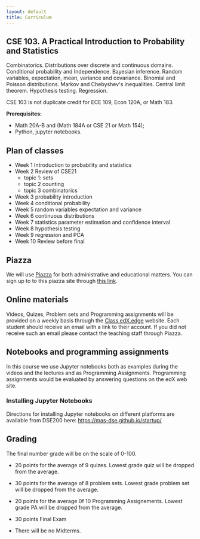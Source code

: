 ```yaml
---
layout: default
title: Curriculum
---
```


## CSE 103. A Practical Introduction to Probability and Statistics ##

Combinatorics. Distributions over discrete and continuous
domains. Conditional probability and Independence. Bayesian
inference. Random variables, expectation, mean, variance and
covariance. Binomial and Poisson distributions. Markov and Chebyshev's
inequalities. Central limit theorem. Hypothesis testing. Regression.

CSE 103 is not duplicate credit for ECE 109, Econ 120A, or Math 183.

**Prerequisites:** 
* Math 20A-B and (Math 184A or CSE 21 or Math 154);
* Python, jupyter notebooks.

## Plan of classes ##

* Week 1 Introduction to probability and statistics
* Week 2 Review of CSE21
   * topic 1: sets
   * topic 2 counting
   * topic 3 combinatorics
* Week 3 probability introduction
* Week 4 conditional probability
* Week 5 random variables expectation and variance
* Week 6 continuous distributions
* Week 7 statistics parameter estimation and confidence interval
* Week 8 hypothesis testing
* Week 9 regression and PCA
* Week 10 Review before final

## Piazza
We will use [Piazza](http:piazza.com/ucsd/fall2018/cse103/home) for both administrative and educational matters. You can sign up to to this piazza site through [this link](http:piazza.com/ucsd/fall2018/cse103).

## Online materials
Videos, Quizes, Problem sets and Programming assignments will be provided on a weekly basis through the [Class edX.edge](https://edge.edx.org/courses/course-v1:UCSD+CSE103_2018+2018_fall/course/) website. Each student should receive an email with a link to their account. If you did not receive such an email please contact the teaching staff through Piazza.

## Notebooks and programming assignments
In this course we use Jupyter notebooks both as examples during the
videos and the lectures and as Programming Assignments. Programming
assignments would be evaluated by answering questions on the edX web site.

### Installing Jupyter Notebooks
Directions for installing Jupyter notebooks on different platforms are available from DSE200 here: https://mas-dse.github.io/startup/

## Grading ##
The final number grade will be on the scale of 0-100. 
* 20 points for the average of 9 quizes. Lowest grade quiz will be dropped from the average.
* 30 points for the average of 8 problem sets. Lowest grade problem set will
  be dropped from the average.
* 20 points for the average 0f 10 Programming Assignements. Lowest
  grade PA will be dropped from the average.
* 30 points Final Exam

* There will be no Midterms.

